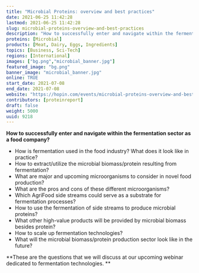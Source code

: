 ```yaml
---
title: "Microbial Proteins: overview and best practices"
date: 2021-06-25 11:42:28
lastmod: 2021-06-25 11:42:28
slug: microbial-proteins-overview-and-best-practices
description: "How to successfully enter and navigate within the fermentation sector as a food company?"
proteins: [Microbial]
products: [Meat, Dairy, Eggs, Ingredients]
topics: [Business, Sci-Tech]
regions: [International]
images: ["bg.png","microbial_banner.jpg"]
featured_image: "bg.png"
banner_image: "microbial_banner.jpg"
online: TRUE
start_date: 2021-07-08
end_date: 2021-07-08
website: "https://hopin.com/events/microbial-proteins-overview-and-best-practices"
contributors: [proteinreport]
draft: false
weight: 5000
uuid: 9218
---
```

**How to successfully enter and navigate within the fermentation sector
as a food company?**

-   How is fermentation used in the food industry? What does it look
    like in practice?
-   How to extract/utilize the microbial biomass/protein resulting from
    fermentation?
-   What are major and upcoming microorganisms to consider in novel food
    production?
-   What are the pros and cons of these different microorganisms?
-   Which AgriFood side streams could serve as a substrate for
    fermentation processes?
-   How to use the fermentation of side streams to produce microbial
    proteins?
-   What other high-value products will be provided by microbial biomass
    besides protein?
-   How to scale up fermentation technologies?
-   What will the microbial biomass/protein production sector look like
    in the future?

**These are the questions that we will discuss at our upcoming webinar
dedicated to fermentation technologies. **

